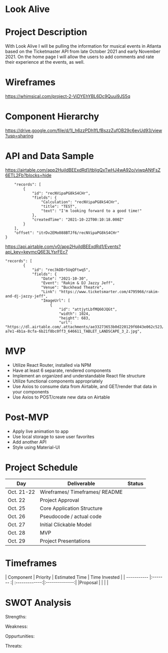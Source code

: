 # Look Alive


# Project Description
With Look Alive I will be pulling the information for musical events in Atlanta based on the Ticketmaster API from late October 2021 and early November 2021. On the home page I will allow the users to add comments and rate their experience at the events, as well.

# Wireframes
https://whimsical.com/project-2-ViDYEhYBL6Dc9Quui9JS5q

# Component Hierarchy
https://drive.google.com/file/d/1l_h6zzPDh1fLfBszzZufOB29c6evUd93/view?usp=sharing

# API and Data Sample
https://airtable.com/app2HujIdBEExdRd1/tbljgQxTwHJ4wA92o/viwpANtFsZ6ETL2Fb?blocks=hide

```{
    "records": [
        {
            "id": "recNVipaPG8kS4CHr",
            "fields": {
                "Calculation": "recNVipaPG8kS4CHr",
                "title": "TEST",
                "text": "I'm looking forward to a good time!"
            },
            "createdTime": "2021-10-22T00:10:18.000Z"
        }
    ],
    "offset": "itrDv2EMo088BTJf6/recNVipaPG8kS4CHr"
}
```

https://api.airtable.com/v0/app2HujIdBEExdRd1/Events?api_key=keymcQ6E3LYsrFEc7

```{
"records": [
        {
            "id": "rec3kDDr5UqQFtwq5",
            "fields": {
                "Date": "2021-10-30",
                "Event": "Rakim & DJ Jazzy Jeff",
                "Venue": "Buckhead Theatre",
                "Link": "https://www.ticketsmarter.com/4795966/rakim-and-dj-jazzy-jeff",
                "ImageUrl": [
                    {
                        "id": "attjytLbfMQ60JQGt",
                        "width": 1024,
                        "height": 683,
                        "url": "https://dl.airtable.com/.attachments/ae33273653b0d220129f6043e062c523/ff03d5a5/1b1ef98f-a7e1-4b1a-8cfa-6b21f8bc0ff3_646611_TABLET_LANDSCAPE_3_2.jpg",
```
# MVP
* Utilize React Router, installed via NPM
* Have at least 6 separate, rendered components
* Implement an organized and understandable React file structure
* Utilize functional components appropriately
* Use Axios to consume data from Airtable, and GET/render that data in your components
* Use Axios to POST/create new data on Airtable

# Post-MVP
* Apply live animation to app
* Use local storage to save user favorites
* Add another API
* Style using Material-UI

# Project Schedule
|  Day        |     Deliverable               |    Status   |
| ----------- |-------------------------------| :----------:|
|Oct. 21-22   | Wireframes/ Timeframes/ README|             |
|Oct. 22      | Project Approval              |             |
|Oct. 25      | Core Application Structure    |             |
|Oct. 26      | Pseudocode / actual code      |             |
|Oct. 27      | Initial Clickable Model       |             |
|Oct. 28      | MVP                           |             |
|Oct. 29      | Project Presentations         |             |

# Timeframes
| Component   | Priority | Estimated Time | Time Invested  |
| ----------- |:------- :| :-------------:|:--------------:|
|Proposal     |          |                |                |


# SWOT Analysis

Strengths:


Weakness:


Oppurtunities:


Threats:

